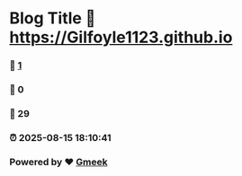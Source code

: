 # Blog Title :link: https://Gilfoyle1123.github.io 
### :page_facing_up: [1](https://Gilfoyle1123.github.io/tag.html) 
### :speech_balloon: 0 
### :hibiscus: 29 
### :alarm_clock: 2025-08-15 18:10:41 
### Powered by :heart: [Gmeek](https://github.com/Meekdai/Gmeek)
